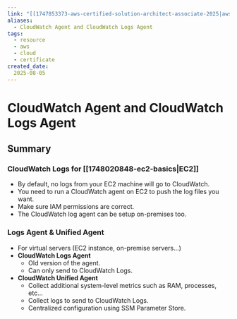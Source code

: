 ```yaml
---
link: "[[1747853373-aws-certified-solution-architect-associate-2025|aws Certified Solution Architect Associate 2025]]"
aliases: 
  - CloudWatch Agent and CloudWatch Logs Agent
tags:
  - resource
  - aws
  - cloud
  - certificate
created_date:
  2025-08-05
---
```

# CloudWatch Agent and CloudWatch Logs Agent
## Summary
### CloudWatch Logs for [[1748020848-ec2-basics|EC2]]
- By default, no logs from your EC2 machine will go to CloudWatch.
- You need to run a CloudWatch agent on EC2 to push the log files you want.
- Make sure IAM permissions are correct.
- The CloudWatch log agent can be setup on-premises too.

### Logs Agent & Unified Agent
- For virtual servers (EC2 instance, on-premise servers...)
- **CloudWatch Logs Agent**
  - Old version of the agent.
  - Can only send to CloudWatch Logs.
- **CloudWatch Unified Agent**
  - Collect additional system-level metrics such as RAM, processes, etc...
  - Collect logs to send to CloudWatch Logs.
  - Centralized configuration using SSM Parameter Store.



